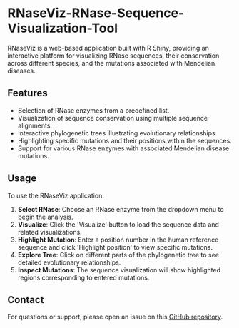 # RNaseViz-RNase-Sequence-Visualization-Tool

RNaseViz is a web-based application built with R Shiny, providing an interactive platform for visualizing RNase sequences, their conservation across different species, and the mutations associated with Mendelian diseases.

## Features

- Selection of RNase enzymes from a predefined list.
- Visualization of sequence conservation using multiple sequence alignments.
- Interactive phylogenetic trees illustrating evolutionary relationships.
- Highlighting specific mutations and their positions within the sequences.
- Support for various RNase enzymes with associated Mendelian disease mutations.

## Usage

To use the RNaseViz application:

1. **Select RNase**: Choose an RNase enzyme from the dropdown menu to begin the analysis.
2. **Visualize**: Click the 'Visualize' button to load the sequence data and related visualizations.
3. **Highlight Mutation**: Enter a position number in the human reference sequence and click 'Highlight position' to view specific mutations.
4. **Explore Tree**: Click on different parts of the phylogenetic tree to see detailed evolutionary relationships.
5. **Inspect Mutations**: The sequence visualization will show highlighted regions corresponding to entered mutations.

## Contact

For questions or support, please open an issue on this [GitHub repository](https://github.com/username/RNaseViz).

